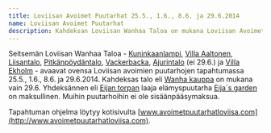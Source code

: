 ```yaml
---
title: Loviisan Avoimet Puutarhat 25.5., 1.6., 8.6. ja 29.6.2014
name: Loviisan Avoimet Puutarhat
description: Kahdeksan Loviisan Wanhaa Taloa on mukana Loviisan Avoimet Puutarhat -tapahtumassa 25.5., 1.6., 8.6. ja 29.6.2014.
---
```


Seitsemän Loviisan Wanhaa Taloa - [Kuninkaanlampi](/kohteet/kuninkaanlampi), [Villa Aaltonen](/kohteet/villaaaltonen), [Liisantalo](/kohteet/liisantalo), [Pitkänpöydäntalo](/kohteet/pitkanpoydantalo), [Vackerbacka](), [Ajurintalo](/kohteet/ajurintalo) (ei 29.6.) ja [Villa Ekholm](/kohteet/villaekholm) - avaavat ovensa Loviisan avoimien puutarhojen tapahtumassa 25.5., 1.6., 8.6. ja 29.6.2014. Kahdeksas talo eli [Wanha kauppa](/kohteet/wanhakauppa) on mukana vain 29.6. Yhdeksännen eli [Eijan torpan](/kohteet/eijantorppa) laaja elämyspuutarha [Eija´s garden](http://www.eijasgarden.fi) on maksullinen.
Muihin puutarhoihin ei ole sisäänpääsymaksua.

Tapahtuman ohjelma löytyy kotisivulta [www.avoimetpuutarhatloviisa.com](http://www.avoimetpuutarhatloviisa.com).
